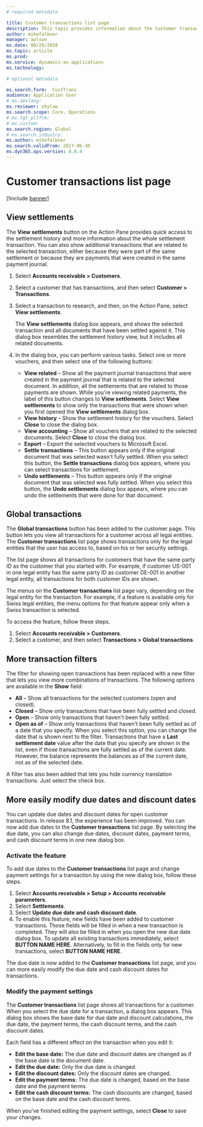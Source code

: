```yaml
---
# required metadata

title: Customer transactions list page
description: This topic provides information about the Customer transactions list page for Microsoft Dynamics 365 for Finance and Operations.
author: mikefalkner
manager: aolson
ms.date: 08/28/2018
ms.topic: article
ms.prod: 
ms.service: dynamics-ax-applications
ms.technology: 

# optional metadata

ms.search.form:  CustTrans
audience: Application User
# ms.devlang: 
ms.reviewer: shylaw
ms.search.scope: Core, Operations
# ms.tgt_pltfrm: 
# ms.custom: 
ms.search.region: Global 
# ms.search.industry: 
ms.author: mikefalkner
ms.search.validFrom: 2017-06-30
ms.dyn365.ops.version: 8.0.4
---
```


# Customer transactions list page

[!include [banner](../includes/banner.md)]

## View settlements

The **View settlements** button on the Action Pane provides quick access to the settlement history and more information about the whole settlement transaction. You can also show additional transactions that are related to the selected transaction, either because they were part of the same settlement or because they are payments that were created in the same payment journal.

1. Select **Accounts receivable \> Customers**.
2. Select a customer that has transactions, and then select **Customer \> Transactions**.
3. Select a transaction to research, and then, on the Action Pane, select **View settlements**.

    The **View settlements** dialog box appears, and shows the selected transaction and all documents that have been settled against it. This dialog box resembles the settlement history view, but it includes all related documents.

4. In the dialog box, you can perform various tasks. Select one or more vouchers, and then select one of the following buttons:

    - **View related** – Show all the payment journal transactions that were created in the payment journal that is related to the selected document. In addition, all the settlements that are related to those payments are shown. While you're viewing related payments, the label of this button changes to **View settlements**. Select **View settlements** to show only the transactions that were shown when you first opened the **View settlements** dialog box.
    - **View history** – Show the settlement history for the vouchers. Select **Close** to close the dialog box.
    - **View accounting** – Show all vouchers that are related to the selected documents. Select **Close** to close the dialog box.
    - **Export** – Export the selected vouchers to Microsoft Excel.
    - **Settle transactions** – This button appears only if the original document that was selected wasn't fully settled. When you select this button, the **Settle transactions** dialog box appears, where you can select transactions for settlement.
    - **Undo settlements** – This button appears only if the original document that was selected was fully settled. When you select this button, the **Undo settlements** dialog box appears, where you can undo the settlements that were done for that document.

## Global transactions

The **Global transactions** button has been added to the customer page. This button lets you view all transactions for a customer across all legal entities. The **Customer transactions** list page shows transactions only for the legal entities that the user has access to, based on his or her security settings.

The list page shows all transactions for customers that have the same party ID as the customer that you started with. For example, if customer US-001 in one legal entity has the same party ID as customer DE-001 in another legal entity, all transactions for both customer IDs are shown.

The menus on the **Customer transactions** list page vary, depending on the legal entity for the transaction. For example, if a feature is available only for Swiss legal entities, the menu options for that feature appear only when a Swiss transaction is selected.

To access the feature, follow these steps.

1. Select **Accounts receivable \> Customers**.
2. Select a customer, and then select **Transactions \> Global transactions**.

## More transaction filters 

The filter for showing open transactions has been replaced with a new filter that lets you view more combinations of transactions. The following options are available in the **Show** field:

- **All** – Show all transactions for the selected customers (open and closed).
- **Closed** – Show only transactions that have been fully settled and closed.
- **Open** – Show only transactions that haven't been fully settled.
- **Open as of** – Show only transactions that haven't been fully settled as of a date that you specify. When you select this option, you can change the date that is shown next to the filter. Transactions that have a **Last settlement date** value after the date that you specify are shown in the list, even if those transactions are fully settled as of the current date. However, the balance represents the balances as of the current date, not as of the selected date.

A filter has also been added that lets you hide currency translation transactions. Just select the check box.

## More easily modify due dates and discount dates

You can update due dates and discount dates for open customer transactions. In release 8.1, the experience has been improved. You can now add due dates to the **Customer transactions** list page. By selecting the due date, you can also change due dates, discount dates, payment terms, and cash discount terms in one new dialog box.

### Activate the feature

To add due dates to the **Customer transactions** list page and change payment settings for a transaction by using the new dialog box, follow these steps.

1. Select **Accounts receivable \> Setup \> Accounts receivable parameters**.
2. Select **Settlements**.
3. Select **Update due date and cash discount date**.
4. To enable this feature, new fields have been added to customer transactions. Those fields will be filled in when a new transaction is completed. They will also be filled in when you open the new due date dialog box. To update all existing transactions immediately, select **BUTTON NAME HERE**. Alternatively, to fill in the fields only for new transactions, select **BUTTON NAME HERE**.

The due date is now added to the **Customer transactions** list page, and you can more easily modify the due date and cash discount dates for transactions.

### Modify the payment settings

The **Customer transactions** list page shows all transactions for a customer. When you select the due date for a transaction, a dialog box appears. This dialog box shows the base date for due date and discount calculations, the due date, the payment terms, the cash discount terms, and the cash discount dates.

Each field has a different effect on the transaction when you edit it:

- **Edit the base date:** The due date and discount dates are changed as if the base date is the document date.
- **Edit the due date:** Only the due date is changed.
- **Edit the discount dates:** Only the discount dates are changed.
- **Edit the payment terms:** The due date is changed, based on the base date and the payment terms.
- **Edit the cash discount terms:** The cash discounts are changed, based on the base date and the cash discount terms.

When you've finished editing the payment settings, select **Close** to save your changes.

